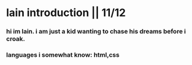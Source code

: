 # lain introduction || 11/12

### hi im lain. i am just a kid wanting to chase his dreams before i croak.

### languages i somewhat know: html,css
